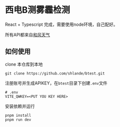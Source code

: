 # 西电B测雾霾检测

React + Typescript 完成，需要使用node环境，自己配好。

所有API都来自[和风天气](https://dev.qweather.com/docs)

## 如何使用

clone 本仓库到本地
```shell
git clone https://github.com/shlande/btest.git
```
注册账号并生成APIKEY，在`btest`目录下创建`.env`文件
```text
# .env
VITE_QWKEY=<PUT YOU KEY HERE>
```
安装依赖并运行
```shell
pnpm install
pnpm run dev
```
